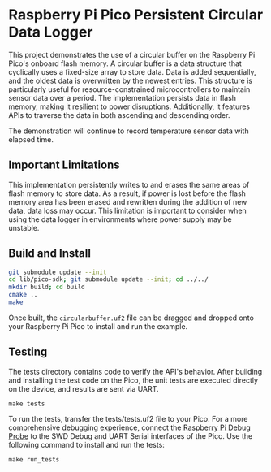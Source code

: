 # Raspberry Pi Pico Persistent Circular Data Logger

This project demonstrates the use of a circular buffer on the Raspberry Pi Pico's onboard flash memory. A circular buffer is a data structure that cyclically uses a fixed-size array to store data. Data is added sequentially, and the oldest data is overwritten by the newest entries. This structure is particularly useful for resource-constrained microcontrollers to maintain sensor data over a period. The implementation persists data in flash memory, making it resilient to power disruptions. Additionally, it features APIs to traverse the data in both ascending and descending order.

The demonstration will continue to record temperature sensor data with elapsed time.


## Important Limitations

This implementation persistently writes to and erases the same areas of flash memory to store data. As a result, if power is lost before the flash memory area has been erased and rewritten during the addition of new data, data loss may occur. This limitation is important to consider when using the data logger in environments where power supply may be unstable.

## Build and Install

```bash
git submodule update --init
cd lib/pico-sdk; git submodule update --init; cd ../../
mkdir build; cd build
cmake ..
make
```

Once built, the `circularbuffer.uf2` file can be dragged and dropped onto your Raspberry Pi Pico to install and run the example.

## Testing

The tests directory contains code to verify the API's behavior. After building and installing the test code on the Pico, the unit tests are executed directly on the device, and results are sent via UART.

```
make tests
```

To run the tests, transfer the tests/tests.uf2 file to your Pico. For a more comprehensive debugging experience, connect the [Raspberry Pi Debug Probe](https://www.raspberrypi.com/documentation/microcontrollers/debug-probe.htm) to the SWD Debug and UART Serial interfaces of the Pico. Use the following command to install and run the tests:

```
make run_tests
```


